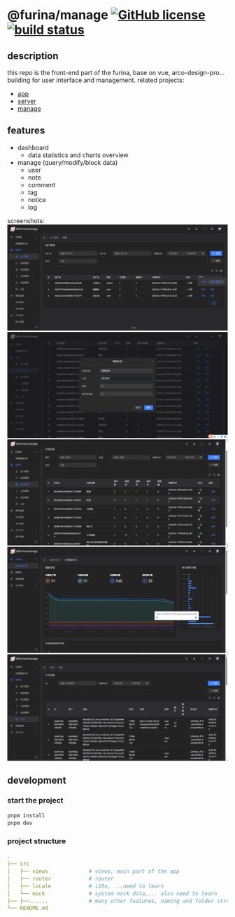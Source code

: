# @furina/manage [![GitHub license](https://img.shields.io/badge/license-MIT-blue.svg)](https://github.com/rainbow-dust/manage/blob/main/LICENSE)  [![build status](https://github.com/rainbow-dust/manage/actions/workflows/build.yml/badge.svg?branch=main)](https://github.com/rainbow-dust/manage/actions/workflows/build.yml)

## description

this repo is the front-end part of the furina, base on vue, arco-design-pro... building for user interface and management.
related projects:

- [app](https://github.com/rainbow-dust/app)
- [server](https://github.com/rainbow-dust/server)
- [manage](https://github.com/rainbow-dust/manage)

## features

- dashboard
  - data statistics and charts overview
- manage (query/modify/block data)
  - user
  - note
  - comment
  - tag
  - notice
  - log

screenshots:
![1](./screenshots/screenshot-20240219-150100.png)
![2](./screenshots/screenshot-20240219-150144.png)
![3](./screenshots/screenshot-20240219-150211.png)
![4](./screenshots/screenshot-20240220-143704.png)
![5](./screenshots/screenshot-20240220-143736.png)

## development

### start the project

```bash
pnpm install
pnpm dev
```

### project structure

```yaml
.
├── src
│   ├── views             # views, main part of the app
│   ├── router            # router 
│   ├── locale            # i18n, ...need to learn
│   └── mock              # system mock data,... also need to learn
├── ├──......             # many other features, naming and folder structures... need to learn
└── README.md
```
